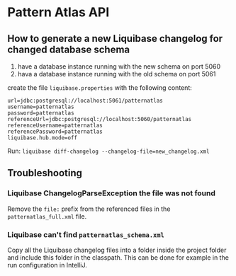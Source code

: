 # Pattern Atlas API

## How to generate a new Liquibase changelog for changed database schema

1. have a database instance running with the new schema on port 5060
2. hava a database instance running with the old schema on port 5061

create the file `liquibase.properties` with the following content:
```
url=jdbc:postgresql://localhost:5061/patternatlas
username=patternatlas
password=patternatlas
referenceUrl=jdbc:postgresql://localhost:5060/patternatlas
referenceUsername=patternatlas
referencePassword=patternatlas
liquibase.hub.mode=off
```

Run: `liquibase diff-changelog --changelog-file=new_changelog.xml`

## Troubleshooting

### Liquibase ChangelogParseException the file was not found

Remove the `file:` prefix from the referenced files in the `patternatlas_full.xml` file.

### Liquibase can't find `patternatlas_schema.xml`

Copy all the Liquibase changelog files into a folder inside the project folder and include this folder in the classpath.
This can be done for example in the run configuration in IntelliJ.
